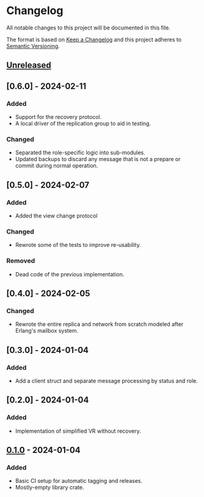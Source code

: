 # Changelog

All notable changes to this project will be documented in this file.

The format is based on [Keep a Changelog](http://keepachangelog.com/en/1.1.0/)
and this project adheres to [Semantic Versioning](http://semver.org/spec/v2.0.0.html).

## [Unreleased]

## [0.6.0] - 2024-02-11
### Added
- Support for the recovery protocol.
- A local driver of the replication group to aid in testing.

### Changed
- Separated the role-specific logic into sub-modules.
- Updated backups to discard any message that is not a prepare or commit during normal operation.

## [0.5.0] - 2024-02-07
### Added
- Added the view change protocol

### Changed
- Rewrote some of the tests to improve re-usability.

### Removed
- Dead code of the previous implementation.

## [0.4.0] - 2024-02-05
### Changed
- Rewrote the entire replica and network from scratch modeled after Erlang's mailbox system.

## [0.3.0] - 2024-01-04
### Added
- Add a client struct and separate message processing by status and role.

## [0.2.0] - 2024-01-04
### Added
- Implementation of simplified VR without recovery.

## [0.1.0] - 2024-01-04
### Added
- Basic CI setup for automatic tagging and releases.
- Mostly-empty library crate.

[unreleased]: https://github.com/misalcedo/vr/compare/v0.1.0...HEAD
[0.1.0]: https://github.com/misalcedo/vr/releases/tag/v0.1.0